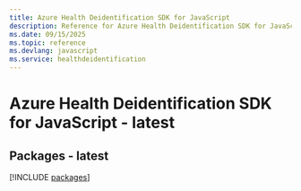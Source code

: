 ```yaml
---
title: Azure Health Deidentification SDK for JavaScript
description: Reference for Azure Health Deidentification SDK for JavaScript
ms.date: 09/15/2025
ms.topic: reference
ms.devlang: javascript
ms.service: healthdeidentification
---
```

# Azure Health Deidentification SDK for JavaScript - latest
## Packages - latest
[!INCLUDE [packages](health-deidentification-index.md)]